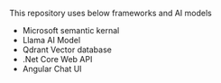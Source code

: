 This repository uses below frameworks and AI models
- Microsoft semantic kernal
- Llama AI Model
- Qdrant Vector database
- .Net Core Web API
- Angular Chat UI
